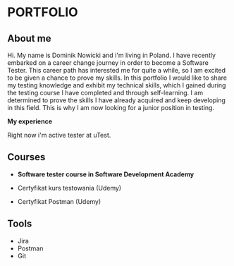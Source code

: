 # PORTFOLIO

## About me
Hi. My name is Dominik Nowicki and i'm living in Poland.
I have recently embarked on a career change journey in order to become a Software Tester. 
This career path has interested me for quite a while, so I am excited to be given a chance to prove my skills.
In this portfolio I would like to share my testing knowledge and exhibit my technical skills, which I gained during the testing course I have completed and through self-learning.
I am determined to prove the skills I have already acquired and keep developing in this field. This is why I am now looking for a junior position in testing.

**My experience** 

Right now i'm active tester at uTest.

## Courses

* **Software tester course in Software Development Academy**

*  Certyfikat kurs testowania (Udemy)

*  Certyfikat Postman (Udemy)
  
## Tools 
  
* Jira
* Postman
* Git
    
